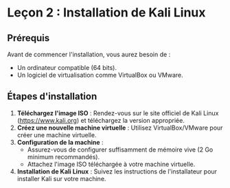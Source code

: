 # Leçon 2 : Installation de Kali Linux

## Prérequis

Avant de commencer l'installation, vous aurez besoin de :
- Un ordinateur compatible (64 bits).
- Un logiciel de virtualisation comme VirtualBox ou VMware.

## Étapes d'installation

1. **Téléchargez l'image ISO** : Rendez-vous sur le site officiel de Kali Linux (https://www.kali.org) et téléchargez la version appropriée.
2. **Créez une nouvelle machine virtuelle** : Utilisez VirtualBox/VMware pour créer une machine virtuelle.
3. **Configuration de la machine** :
   - Assurez-vous de configurer suffisamment de mémoire vive (2 Go minimum recommandés).
   - Attachez l'image ISO téléchargée à votre machine virtuelle.
4. **Installation de Kali Linux** : Suivez les instructions de l'installateur pour installer Kali sur votre machine.
